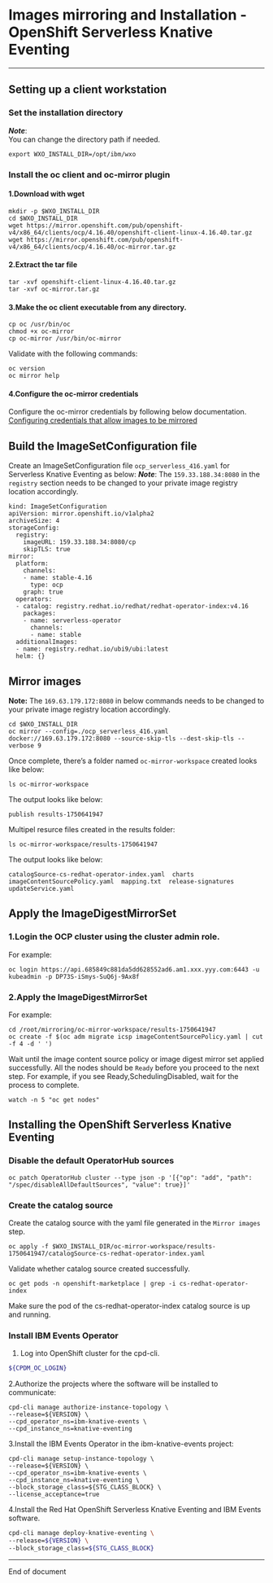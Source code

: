 # Images mirroring and Installation - OpenShift Serverless Knative Eventing


---

## Setting up a client workstation

### Set the installation directory

***Note***:
<br>
You can change the directory path if needed.

```
export WXO_INSTALL_DIR=/opt/ibm/wxo
```
### Install the oc client and oc-mirror plugin

#### 1.Download with wget

```
mkdir -p $WXO_INSTALL_DIR
cd $WXO_INSTALL_DIR
wget https://mirror.openshift.com/pub/openshift-v4/x86_64/clients/ocp/4.16.40/openshift-client-linux-4.16.40.tar.gz
wget https://mirror.openshift.com/pub/openshift-v4/x86_64/clients/ocp/4.16.40/oc-mirror.tar.gz

```

#### 2.Extract the tar file

```
tar -xvf openshift-client-linux-4.16.40.tar.gz
tar -xvf oc-mirror.tar.gz
```

#### 3.Make the oc client executable from any directory.

```
cp oc /usr/bin/oc
chmod +x oc-mirror
cp oc-mirror /usr/bin/oc-mirror
```

Validate with the following commands:
```
oc version
oc mirror help
```

#### 4.Configure the oc-mirror credentials
Configure the oc-mirror credentials by following below documentation.
[Configuring credentials that allow images to be mirrored](https://docs.redhat.com/en/documentation/openshift_container_platform/4.16/html/disconnected_installation_mirroring/installing-mirroring-disconnected?_gl=1*1w781l1*_ga*Nzg0NTU2NDczLjE3NTM0MDU0Nzc.*_ga_FYECCCS21D*czE3NTM3NDM3MjQkbzExJGcxJHQxNzUzNzQ2MzM1JGo0NCRsMCRoMA..#installation-adding-registry-pull-secret_installing-mirroring-disconnected)

## Build the ImageSetConfiguration file 

Create an ImageSetConfiguration file `ocp_serverless_416.yaml` for Serverless Knative Eventing as below:
***Note***: The `159.33.188.34:8080` in the `registry` section needs to be changed to your private image registry location accordingly.

```
kind: ImageSetConfiguration
apiVersion: mirror.openshift.io/v1alpha2
archiveSize: 4                                                      
storageConfig:                                                      
  registry:
    imageURL: 159.33.188.34:8080/cp               
    skipTLS: true
mirror:
  platform:
    channels:
    - name: stable-4.16                                           
      type: ocp
    graph: true                                                     
  operators:
  - catalog: registry.redhat.io/redhat/redhat-operator-index:v4.16
    packages:
    - name: serverless-operator                                     
      channels:
      - name: stable                                        
  additionalImages:
  - name: registry.redhat.io/ubi9/ubi:latest                        
  helm: {}
```

## Mirror images

**Note:** The `169.63.179.172:8080` in below commands needs to be changed to your private image registry location accordingly.

```
cd $WXO_INSTALL_DIR
oc mirror --config=./ocp_serverless_416.yaml docker://169.63.179.172:8080 --source-skip-tls --dest-skip-tls --verbose 9
```
Once complete, there’s a folder named `oc-mirror-workspace` created looks like below:

```
ls oc-mirror-workspace
```

The output looks like below:

```
publish results-1750641947
```

Multipel resurce files created in the results folder:
```
ls oc-mirror-workspace/results-1750641947
```

The output looks like below:
```
catalogSource-cs-redhat-operator-index.yaml  charts  imageContentSourcePolicy.yaml  mapping.txt  release-signatures  updateService.yaml
```


## Apply the ImageDigestMirrorSet
### 1.Login the OCP cluster using the cluster admin role.
For example:
```
oc login https://api.685849c881da5dd628552ad6.am1.xxx.yyy.com:6443 -u kubeadmin -p DP73S-iSmys-SuQ6j-9Ax8f
```

### 2.Apply the ImageDigestMirrorSet
For example:
```
cd /root/mirroring/oc-mirror-workspace/results-1750641947
oc create -f $(oc adm migrate icsp imageContentSourcePolicy.yaml | cut -f 4 -d ' ')
```

Wait until the image content source policy or image digest mirror set applied successfully.
All the nodes should be `Ready` before you proceed to the next step. For example, if you see Ready,SchedulingDisabled, wait for the process to complete.

```
watch -n 5 "oc get nodes"
```
## Installing the OpenShift Serverless Knative Eventing

### Disable the default OperatorHub sources
```
oc patch OperatorHub cluster --type json -p '[{"op": "add", "path": "/spec/disableAllDefaultSources", "value": true}]'
```

### Create the catalog source
Create the catalog source with the yaml file generated in the `Mirror images` step.
```
oc apply -f $WXO_INSTALL_DIR/oc-mirror-workspace/results-1750641947/catalogSource-cs-redhat-operator-index.yaml
```

Validate whether catalog source created successfully.
```
oc get pods -n openshift-marketplace | grep -i cs-redhat-operator-index
```
Make sure the pod of the cs-redhat-operator-index catalog source is up and running.

### Install IBM Events Operator

1. Log into OpenShift cluster for the cpd-cli.

```bash
${CPDM_OC_LOGIN}
```
2.Authorize the projects where the software will be installed to communicate:
```
cpd-cli manage authorize-instance-topology \
--release=${VERSION} \
--cpd_operator_ns=ibm-knative-events \
--cpd_instance_ns=knative-eventing
```
3.Install the IBM Events Operator in the ibm-knative-events project:
```
cpd-cli manage setup-instance-topology \
--release=${VERSION} \
--cpd_operator_ns=ibm-knative-events \
--cpd_instance_ns=knative-eventing \
--block_storage_class=${STG_CLASS_BLOCK} \
--license_acceptance=true
```

4.Install the Red Hat OpenShift Serverless Knative Eventing and IBM Events software.

```bash
cpd-cli manage deploy-knative-eventing \
--release=${VERSION} \
--block_storage_class=${STG_CLASS_BLOCK}
```

---

End of document
